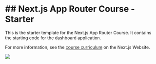 <h1> ## Next.js App Router Course - Starter </h1>

This is the starter template for the Next.js App Router Course. It contains the starting code for the dashboard application.

For more information, see the [course curriculum](https://nextjs.org/learn) on the Next.js Website.

<p align="left">
  <a href="https://skillicons.dev">
    <img src="https://skillicons.dev/icons?i=express,nodejs,py,mongo" />
  </a>
</p>
